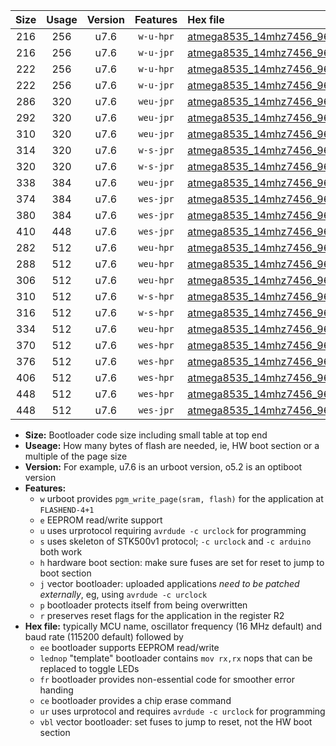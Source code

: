 |Size|Usage|Version|Features|Hex file|
|:-:|:-:|:-:|:-:|:--|
|216|256|u7.6|`w-u-hpr`|[atmega8535_14mhz7456_9600bps_ur.hex](https://raw.githubusercontent.com/stefanrueger/urboot/main/atmega8535_14mhz7456_9600bps_ur.hex)|
|216|256|u7.6|`w-u-jpr`|[atmega8535_14mhz7456_9600bps_ur_vbl.hex](https://raw.githubusercontent.com/stefanrueger/urboot/main/atmega8535_14mhz7456_9600bps_ur_vbl.hex)|
|222|256|u7.6|`w-u-hpr`|[atmega8535_14mhz7456_9600bps_lednop_ur.hex](https://raw.githubusercontent.com/stefanrueger/urboot/main/atmega8535_14mhz7456_9600bps_lednop_ur.hex)|
|222|256|u7.6|`w-u-jpr`|[atmega8535_14mhz7456_9600bps_lednop_ur_vbl.hex](https://raw.githubusercontent.com/stefanrueger/urboot/main/atmega8535_14mhz7456_9600bps_lednop_ur_vbl.hex)|
|286|320|u7.6|`weu-jpr`|[atmega8535_14mhz7456_9600bps_ee_ur_vbl.hex](https://raw.githubusercontent.com/stefanrueger/urboot/main/atmega8535_14mhz7456_9600bps_ee_ur_vbl.hex)|
|292|320|u7.6|`weu-jpr`|[atmega8535_14mhz7456_9600bps_ee_lednop_ur_vbl.hex](https://raw.githubusercontent.com/stefanrueger/urboot/main/atmega8535_14mhz7456_9600bps_ee_lednop_ur_vbl.hex)|
|310|320|u7.6|`weu-jpr`|[atmega8535_14mhz7456_9600bps_ee_lednop_fr_ur_vbl.hex](https://raw.githubusercontent.com/stefanrueger/urboot/main/atmega8535_14mhz7456_9600bps_ee_lednop_fr_ur_vbl.hex)|
|314|320|u7.6|`w-s-jpr`|[atmega8535_14mhz7456_9600bps_vbl.hex](https://raw.githubusercontent.com/stefanrueger/urboot/main/atmega8535_14mhz7456_9600bps_vbl.hex)|
|320|320|u7.6|`w-s-jpr`|[atmega8535_14mhz7456_9600bps_lednop_vbl.hex](https://raw.githubusercontent.com/stefanrueger/urboot/main/atmega8535_14mhz7456_9600bps_lednop_vbl.hex)|
|338|384|u7.6|`weu-jpr`|[atmega8535_14mhz7456_9600bps_ee_lednop_fr_ce_ur_vbl.hex](https://raw.githubusercontent.com/stefanrueger/urboot/main/atmega8535_14mhz7456_9600bps_ee_lednop_fr_ce_ur_vbl.hex)|
|374|384|u7.6|`wes-jpr`|[atmega8535_14mhz7456_9600bps_ee_vbl.hex](https://raw.githubusercontent.com/stefanrueger/urboot/main/atmega8535_14mhz7456_9600bps_ee_vbl.hex)|
|380|384|u7.6|`wes-jpr`|[atmega8535_14mhz7456_9600bps_ee_lednop_vbl.hex](https://raw.githubusercontent.com/stefanrueger/urboot/main/atmega8535_14mhz7456_9600bps_ee_lednop_vbl.hex)|
|410|448|u7.6|`wes-jpr`|[atmega8535_14mhz7456_9600bps_ee_lednop_fr_vbl.hex](https://raw.githubusercontent.com/stefanrueger/urboot/main/atmega8535_14mhz7456_9600bps_ee_lednop_fr_vbl.hex)|
|282|512|u7.6|`weu-hpr`|[atmega8535_14mhz7456_9600bps_ee_ur.hex](https://raw.githubusercontent.com/stefanrueger/urboot/main/atmega8535_14mhz7456_9600bps_ee_ur.hex)|
|288|512|u7.6|`weu-hpr`|[atmega8535_14mhz7456_9600bps_ee_lednop_ur.hex](https://raw.githubusercontent.com/stefanrueger/urboot/main/atmega8535_14mhz7456_9600bps_ee_lednop_ur.hex)|
|306|512|u7.6|`weu-hpr`|[atmega8535_14mhz7456_9600bps_ee_lednop_fr_ur.hex](https://raw.githubusercontent.com/stefanrueger/urboot/main/atmega8535_14mhz7456_9600bps_ee_lednop_fr_ur.hex)|
|310|512|u7.6|`w-s-hpr`|[atmega8535_14mhz7456_9600bps.hex](https://raw.githubusercontent.com/stefanrueger/urboot/main/atmega8535_14mhz7456_9600bps.hex)|
|316|512|u7.6|`w-s-hpr`|[atmega8535_14mhz7456_9600bps_lednop.hex](https://raw.githubusercontent.com/stefanrueger/urboot/main/atmega8535_14mhz7456_9600bps_lednop.hex)|
|334|512|u7.6|`weu-hpr`|[atmega8535_14mhz7456_9600bps_ee_lednop_fr_ce_ur.hex](https://raw.githubusercontent.com/stefanrueger/urboot/main/atmega8535_14mhz7456_9600bps_ee_lednop_fr_ce_ur.hex)|
|370|512|u7.6|`wes-hpr`|[atmega8535_14mhz7456_9600bps_ee.hex](https://raw.githubusercontent.com/stefanrueger/urboot/main/atmega8535_14mhz7456_9600bps_ee.hex)|
|376|512|u7.6|`wes-hpr`|[atmega8535_14mhz7456_9600bps_ee_lednop.hex](https://raw.githubusercontent.com/stefanrueger/urboot/main/atmega8535_14mhz7456_9600bps_ee_lednop.hex)|
|406|512|u7.6|`wes-hpr`|[atmega8535_14mhz7456_9600bps_ee_lednop_fr.hex](https://raw.githubusercontent.com/stefanrueger/urboot/main/atmega8535_14mhz7456_9600bps_ee_lednop_fr.hex)|
|448|512|u7.6|`wes-hpr`|[atmega8535_14mhz7456_9600bps_ee_lednop_fr_ce.hex](https://raw.githubusercontent.com/stefanrueger/urboot/main/atmega8535_14mhz7456_9600bps_ee_lednop_fr_ce.hex)|
|448|512|u7.6|`wes-jpr`|[atmega8535_14mhz7456_9600bps_ee_lednop_fr_ce_vbl.hex](https://raw.githubusercontent.com/stefanrueger/urboot/main/atmega8535_14mhz7456_9600bps_ee_lednop_fr_ce_vbl.hex)|

- **Size:** Bootloader code size including small table at top end
- **Useage:** How many bytes of flash are needed, ie, HW boot section or a multiple of the page size
- **Version:** For example, u7.6 is an urboot version, o5.2 is an optiboot version
- **Features:**
  + `w` urboot provides `pgm_write_page(sram, flash)` for the application at `FLASHEND-4+1`
  + `e` EEPROM read/write support
  + `u` uses urprotocol requiring `avrdude -c urclock` for programming
  + `s` uses skeleton of STK500v1 protocol; `-c urclock` and `-c arduino` both work
  + `h` hardware boot section: make sure fuses are set for reset to jump to boot section
  + `j` vector bootloader: uploaded applications *need to be patched externally*, eg, using `avrdude -c urclock`
  + `p` bootloader protects itself from being overwritten
  + `r` preserves reset flags for the application in the register R2
- **Hex file:** typically MCU name, oscillator frequency (16 MHz default) and baud rate (115200 default) followed by
  + `ee` bootloader supports EEPROM read/write
  + `lednop` "template" bootloader contains `mov rx,rx` nops that can be replaced to toggle LEDs
  + `fr` bootloader provides non-essential code for smoother error handing
  + `ce` bootloader provides a chip erase command
  + `ur` uses urprotocol and requires `avrdude -c urclock` for programming
  + `vbl` vector bootloader: set fuses to jump to reset, not the HW boot section
